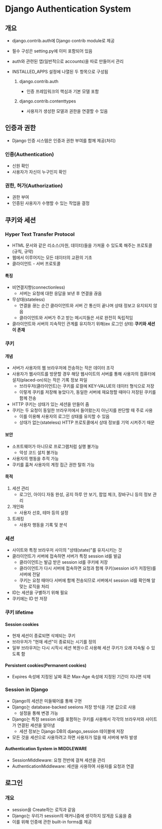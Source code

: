 # Django Authentication System

## 개요

- django.contrib.auth에 Django contrib module로 제공

- 필수 구성은 setting.py에 이미 포함되어 있음

- auth와 관련된 앱(일반적으로 accounts)을 따로 만들어서 관리 

- INSTALLED_APPS 설정에 나열된 두 항목으로 구성됨

  1. django.contrib.auth
     - 인증 프레임워크의 핵심과 기본 모델 포함

  2. django.contrib.contenttypes
     - 사용자가 생성한 모델과 권한을 연결할 수 있음



## 인증과 권한

- Django 인증 시스템은 인증과 권한 부여를 함께 제공(처리)

### 인증(Authentication)

- 신원 확인
- 사용자가 자신이 누구인지 확인

### 권한, 허가(Authorization)

- 권한 부여
- 인증된 사용자가 수행할 수 있는 작업을 결정



## 쿠키와 세션

### Hyper Text Transfer Protocol

- HTML 문서와 같은 리소스(자원, 데이터)들을 가져올 수 있도록 해주는 프로토콜(규칙, 규약)
- 웹에서 이루어지는 모든 데이터의 교환의 기초
- 클라이언트 - 서버 프로토콜



#### 특징

- 비연결지향(connectionless)
  - 서버는 요청에 대한 응답을 보낸 후 연결을 끊음
- 무상태(stateless)
  - 연결을 끊는 순간 클라이언트와 서버 간 통신이 끝나며 상태 정보고 유지되지 않음
  - 클라이언트와 서버가 주고 받는 메시지들은 서로 완전히 독립적임
- 클라이언트와 서버의 지속적인 관계를 유지하기 위해(ex 로그인 상태) **쿠키와 세션이 존재**



### 쿠키

#### 개념

- 서버가 사용자의 웹 브라우저에 전송하는 작은 데이터 조각
- 사용자가 웹사이트를 방문할 경우 해당 웹사이트의 서버를 통해 사용자의 컴퓨터에 설치(placed-on)되는 작은 기록 정보 파일
  - 브라우저(클라이언트)는 쿠키를 로컬에 KEY-VALUE의 데이터 형식으로 저장
  - 이렇게 쿠키를 저장해 놓았다가, 동일한 서버에 재요청할 때마다 저장된 쿠키를 함께 전송
- HTTP 쿠키는 상태가 있는 세션을 만들어 줌
- 쿠키는 두 요청이 동일한 브라우저에서 들어왔는지 아닌지를 판단할 때 주로 사용
  - 이를 이용해 사용자의 로그인 상태를 유지할 수 있음
  - 상태가 없는(stateless) HTTP 프로토콜에서 상태 정보를 기억 시켜주기 때문

#### 보안

- 소프트웨어가 아니므로 프로그램처럼 실행 불가능
  - 악성 코드 설치 불가능
- 사용자의 행동을 추적 가능
- 쿠키를 훔쳐 사용자의 계정 접근 권한 탈취 가능



#### 목적

1. 세션 관리
   - 로그인, 아이디 자동 완성, 공지 하루 안 보기, 팝업 체크, 장바구니 등의 정보 관리
2. 개인화
   - 사용자 선호, 테마 등의 설정
3. 트래킹
   - 사용자 행동을 기록 및 분석



### 세션

- 사이트와 특정 브라우저 사이의 "상태(state)"를 유지시키는 것
- 클라이언트가 서버에 접속하면 서버가 특정 session id를 발급
  - 클라이언트는 발급 받은 session id를 쿠키에 저장
  - 클라이언트가 다시 서버에 접속하면 요청과 함께 쿠키(session id가 저장된)를 서버에 전달
  - 쿠키는 요청 때마다 서버에 함께 전송되므로 서버에서 session id를 확인해 알맞는 로직을 처리
- ID는 세션을 구별하기 위해 필요
- 쿠키에는 ID 만 저장



### 쿠키 lifetime

#### Session cookies

- 현재 세션이 종료되면 삭제되는 쿠키
- 브라우저가 "현재 세션"이 종료되는 시기를 정의
- 일부 브라우저는 다시 시작시 세션 복원ㅇ르 사용해 세션 쿠키가 오래 지속될 수 있도록 함

#### Persistent cookies(Permanent cookies)

- Expires 속성에 지정된 날짜 혹은 Max-Age 속성에 지정된 기간이 지나면 삭제



### Session in Django

- Django의 세션은 미들웨어를 통해 구현
- Django는 database-backed seeions 저장 방식을 기본 값으로 사용
  - 설정을 통해 변경 가능
- Django는 특정 session id를 포함하는 쿠키를 사용해서 각각의 브라우저와 사이트가 연결된 세션을 알아냄
  - 세션 정보는 Django DB의 django_session 테이블에 저장
- 모든 것을 세션으로 사용하려고 하면 사용자가 많을 때 서버에 부하 발생

#### Authentication System in MIDDLEWARE

- SessionMiddleware: 요청 전반에 걸쳐 세션을 관리
- AuthenticationMiddleware: 세션을 사용하여 사용자를 요청과 연결



## 로그인

### 개요

- session을 Create하는 로직과 같음
- Django는 우리가 session의 매커니즘에 생각하지 않게끔 도움을 줌
- 이를 위해 인증에 관한 built-in forms를 제공
